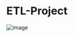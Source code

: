 # ETL-Project

![image](https://github.com/nibinkjoseph/ETL-Project/assets/63180074/afabba32-1a96-4ba9-9f5b-9ec546a9275d)

